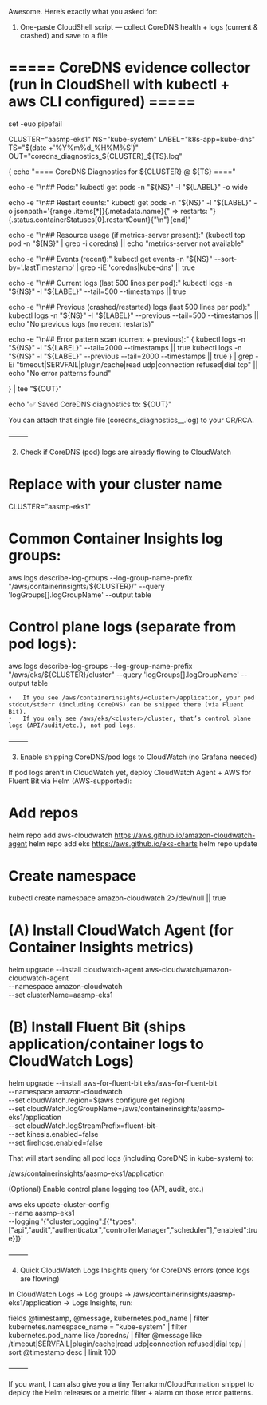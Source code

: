 Awesome. Here’s exactly what you asked for:

1) One-paste CloudShell script — collect CoreDNS health + logs (current & crashed) and save to a file

# ===== CoreDNS evidence collector (run in CloudShell with kubectl + aws CLI configured) =====
set -euo pipefail

CLUSTER="aasmp-eks1"
NS="kube-system"
LABEL="k8s-app=kube-dns"
TS="$(date +'%Y%m%d_%H%M%S')"
OUT="coredns_diagnostics_${CLUSTER}_${TS}.log"

{
  echo "==== CoreDNS Diagnostics for ${CLUSTER} @ ${TS} ===="

  echo -e "\n## Pods:"
  kubectl get pods -n "${NS}" -l "${LABEL}" -o wide

  echo -e "\n## Restart counts:"
  kubectl get pods -n "${NS}" -l "${LABEL}" -o jsonpath='{range .items[*]}{.metadata.name}{" => restarts: "}{.status.containerStatuses[0].restartCount}{"\n"}{end}'

  echo -e "\n## Resource usage (if metrics-server present):"
  (kubectl top pod -n "${NS}" | grep -i coredns) || echo "metrics-server not available"

  echo -e "\n## Events (recent):"
  kubectl get events -n "${NS}" --sort-by='.lastTimestamp' | grep -iE 'coredns|kube-dns' || true

  echo -e "\n## Current logs (last 500 lines per pod):"
  kubectl logs -n "${NS}" -l "${LABEL}" --tail=500 --timestamps || true

  echo -e "\n## Previous (crashed/restarted) logs (last 500 lines per pod):"
  kubectl logs -n "${NS}" -l "${LABEL}" --previous --tail=500 --timestamps || echo "No previous logs (no recent restarts)"

  echo -e "\n## Error pattern scan (current + previous):"
  {
    kubectl logs -n "${NS}" -l "${LABEL}" --tail=2000 --timestamps || true
    kubectl logs -n "${NS}" -l "${LABEL}" --previous --tail=2000 --timestamps || true
  } | grep -Ei "timeout|SERVFAIL|plugin/cache|read udp|connection refused|dial tcp" || echo "No error patterns found"

} | tee "${OUT}"

echo "✅ Saved CoreDNS diagnostics to: ${OUT}"

You can attach that single file (coredns_diagnostics_<cluster>_<timestamp>.log) to your CR/RCA.

⸻

2) Check if CoreDNS (pod) logs are already flowing to CloudWatch

# Replace with your cluster name
CLUSTER="aasmp-eks1"

# Common Container Insights log groups:
aws logs describe-log-groups --log-group-name-prefix "/aws/containerinsights/${CLUSTER}/" --query 'logGroups[].logGroupName' --output table

# Control plane logs (separate from pod logs):
aws logs describe-log-groups --log-group-name-prefix "/aws/eks/${CLUSTER}/cluster" --query 'logGroups[].logGroupName' --output table

	•	If you see /aws/containerinsights/<cluster>/application, your pod stdout/stderr (including CoreDNS) can be shipped there (via Fluent Bit).
	•	If you only see /aws/eks/<cluster>/cluster, that’s control plane logs (API/audit/etc.), not pod logs.

⸻

3) Enable shipping CoreDNS/pod logs to CloudWatch (no Grafana needed)

If pod logs aren’t in CloudWatch yet, deploy CloudWatch Agent + AWS for Fluent Bit via Helm (AWS-supported):

# Add repos
helm repo add aws-cloudwatch https://aws.github.io/amazon-cloudwatch-agent
helm repo add eks https://aws.github.io/eks-charts
helm repo update

# Create namespace
kubectl create namespace amazon-cloudwatch 2>/dev/null || true

# (A) Install CloudWatch Agent (for Container Insights metrics)
helm upgrade --install cloudwatch-agent aws-cloudwatch/amazon-cloudwatch-agent \
  --namespace amazon-cloudwatch \
  --set clusterName=aasmp-eks1

# (B) Install Fluent Bit (ships application/container logs to CloudWatch Logs)
helm upgrade --install aws-for-fluent-bit eks/aws-for-fluent-bit \
  --namespace amazon-cloudwatch \
  --set cloudWatch.region=$(aws configure get region) \
  --set cloudWatch.logGroupName=/aws/containerinsights/aasmp-eks1/application \
  --set cloudWatch.logStreamPrefix=fluent-bit- \
  --set kinesis.enabled=false \
  --set firehose.enabled=false

That will start sending all pod logs (including CoreDNS in kube-system) to:

/aws/containerinsights/aasmp-eks1/application

(Optional) Enable control plane logging too (API, audit, etc.)

aws eks update-cluster-config \
  --name aasmp-eks1 \
  --logging '{"clusterLogging":[{"types":["api","audit","authenticator","controllerManager","scheduler"],"enabled":true}]}'


⸻

4) Quick CloudWatch Logs Insights query for CoreDNS errors (once logs are flowing)

In CloudWatch Logs → Log groups → /aws/containerinsights/aasmp-eks1/application → Logs Insights, run:

fields @timestamp, @message, kubernetes.pod_name
| filter kubernetes.namespace_name = "kube-system"
| filter kubernetes.pod_name like /coredns/
| filter @message like /timeout|SERVFAIL|plugin\/cache|read udp|connection refused|dial tcp/
| sort @timestamp desc
| limit 100


⸻

If you want, I can also give you a tiny Terraform/CloudFormation snippet to deploy the Helm releases or a metric filter + alarm on those error patterns.